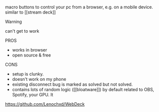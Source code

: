 macro buttons to control your pc from a browser, e.g. on a mobile device.
similar to [[stream deck]]

> [!warning]
> can't get to work

PROS
- works in browser
- open source & free

CONS
- setup is clunky.
- doesn't work on my phone
- existing disconnect bug is marked as solved but not solved.
- contains lots of random logic ([[bloatware]]) by default related to OBS, Spotify, your GPU. It  

https://github.com/Lenochxd/WebDeck
